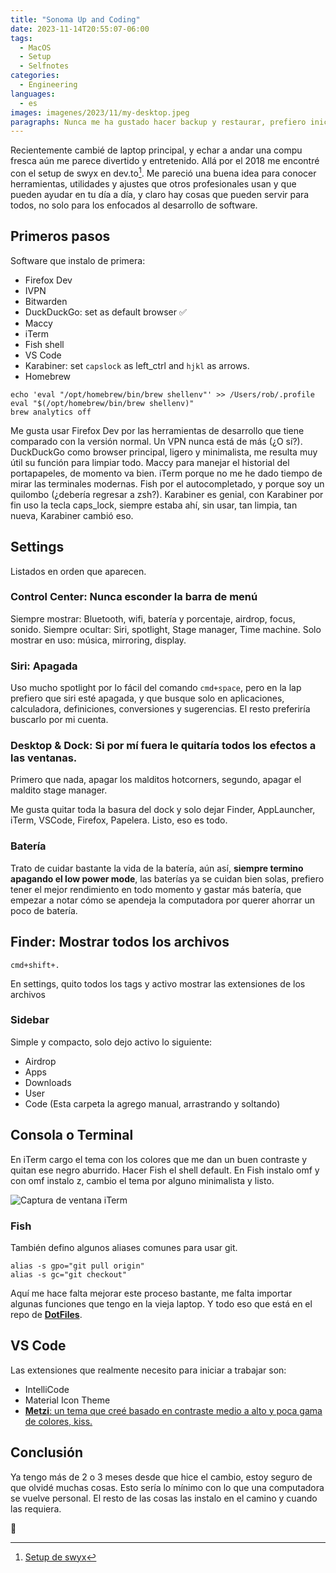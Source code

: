```yaml
---
title: "Sonoma Up and Coding"
date: 2023-11-14T20:55:07-06:00
tags:
  - MacOS
  - Setup
  - Selfnotes
categories:
  - Engineering
languages:
  - es
images: imagenes/2023/11/my-desktop.jpeg
paragraphs: Nunca me ha gustado hacer backup y restaurar, prefiero iniciar un setup desde cero. Mi setup es relativamente simple. Quiero escribir este post para compartir mis utilidades de día a día, así como algunos ajustes, y también para ahorrarme tiempo en futuros setups.
---
```


Recientemente cambié de laptop principal, y echar a andar una compu fresca aún me parece divertido y entretenido. Allá por el 2018 me encontré con el setup de swyx en dev.to[^1]. Me pareció una buena idea para conocer herramientas, utilidades y ajustes que otros profesionales usan y que pueden ayudar en tu día a día, y claro hay cosas que pueden servir para todos, no solo para los enfocados al desarrollo de software.

## Primeros pasos

Software que instalo de primera:

- Firefox Dev
- IVPN
- Bitwarden
- DuckDuckGo: set as default browser ✅
- Maccy
- iTerm
- Fish shell
- VS Code
- Karabiner: set `capslock` as left_ctrl and `hjkl` as arrows.
- Homebrew

```shell
echo 'eval "/opt/homebrew/bin/brew shellenv"' >> /Users/rob/.profile
eval "$(/opt/homebrew/bin/brew shellenv)"
brew analytics off
```

Me gusta usar Firefox Dev por las herramientas de desarrollo que tiene comparado con la versión normal. Un VPN nunca está de más (¿O sí?). DuckDuckGo como browser principal, ligero y minimalista, me resulta muy útil su función para limpiar todo. Maccy para manejar el historial del portapapeles, de momento va bien. iTerm porque no me he dado tiempo de mirar las terminales modernas. Fish por el autocompletado, y porque soy un quilombo (¿debería regresar a zsh?). Karabiner es genial, con Karabiner por fin uso la tecla caps_lock, siempre estaba ahí, sin usar, tan limpia, tan nueva, Karabiner cambió eso.

## Settings

Listados en orden que aparecen.

### Control Center: Nunca esconder la barra de menú

Siempre mostrar: Bluetooth, wifi, batería y porcentaje, airdrop, focus, sonido.
Siempre ocultar: Siri, spotlight, Stage manager, Time machine.
Solo mostrar en uso: música, mirroring, display.

### Siri: Apagada

Uso mucho spotlight por lo fácil del comando `cmd+space`, pero en la lap prefiero que siri esté apagada, y que busque solo en aplicaciones, calculadora, definiciones, conversiones y sugerencias. El resto preferiría buscarlo por mi cuenta.

### Desktop & Dock: Si por mí fuera le quitaría todos los efectos a las ventanas.

Primero que nada, apagar los malditos hotcorners, segundo, apagar el maldito stage manager.

Me gusta quitar toda la basura del dock y solo dejar Finder, AppLauncher, iTerm, VSCode, Firefox, Papelera. Listo, eso es todo.

### Batería

Trato de cuidar bastante la vida de la batería, aún así, **siempre termino apagando el low power mode**, las baterías ya se cuidan bien solas, prefiero tener el mejor rendimiento en todo momento y gastar más batería, que empezar a notar cómo se apendeja la computadora por querer ahorrar un poco de batería.

## Finder: Mostrar todos los archivos

```cmd+shift+.```

En settings, quito todos los tags y activo mostrar las extensiones de los archivos

### Sidebar

Simple y compacto, solo dejo activo lo siguiente:

- Airdrop
- Apps
- Downloads
- User
- Code (Esta carpeta la agrego manual, arrastrando y soltando)

## Consola o Terminal

En iTerm cargo el tema con los colores que me dan un buen contraste y quitan ese negro aburrido. Hacer Fish el shell default. En Fish instalo omf y con omf instalo z, cambio el tema por alguno minimalista y listo. 

![Captura de ventana iTerm](/imagenes/2023/11/my-iTerm.png "Mi terminal")

### Fish

También defino algunos aliases comunes para usar git.

```
alias -s gpo="git pull origin"                                     
alias -s gc="git checkout"
```

Aquí me hace falta mejorar este proceso bastante, me falta importar algunas funciones que tengo en la vieja laptop. Y todo eso que está en el repo de **<a href="https://github.com/quowtf/dotfiles" target="_blank">DotFiles</a>**.

## VS Code

Las extensiones que realmente necesito para iniciar a trabajar son:

- IntelliCode
- Material Icon Theme
- [**Metzi**: un tema que creé basado en contraste medio a alto y poca gama de colores, kiss.](/2020/05/01/mi-primer-tema-para-vs-code)

## Conclusión

Ya tengo más de 2 o 3 meses desde que hice el cambio, estoy seguro de que olvidé muchas cosas. Esto sería lo mínimo con lo que una computadora se vuelve personal. El resto de las cosas las instalo en el camino y cuando las requiera.

🍻

[^1]: <a href="https://dev.to/swyx/my-new-mac-setup-4ibi" target="_blank">Setup de swyx</a>
